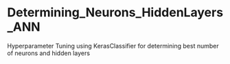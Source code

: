 # Determining_Neurons_HiddenLayers_ANN
Hyperparameter Tuning using KerasClassifier for determining best number of neurons and hidden layers
